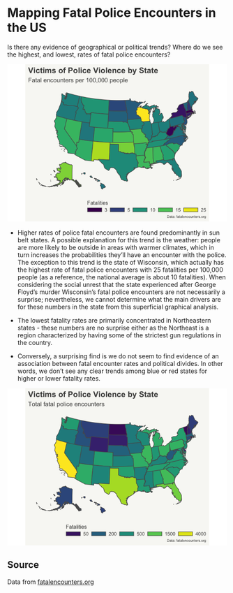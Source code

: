 
<!-- README.md is generated from README.Rmd. Please edit that file -->

# Mapping Fatal Police Encounters in the US

<!-- badges: start -->
<!-- badges: end -->

Is there any evidence of geographical or political trends? Where do we
see the highest, and lowest, rates of fatal police encounters?

![](README_files/figure-gfm/levels-fig-1.png)<!-- -->

-   Higher rates of police fatal encounters are found predominantly in
    sun belt states. A possible explanation for this trend is the
    weather: people are more likely to be outside in areas with warmer
    climates, which in turn increases the probabilities they’ll have an
    encounter with the police. The exception to this trend is the state
    of Wisconsin, which actually has the highest rate of fatal police
    encounters with 25 fatalities per 100,000 people (as a reference,
    the national average is about 10 fatalities). When considering the
    social unrest that the state experienced after George Floyd’s murder
    Wisconsin’s fatal police encounters are not necessarily a surprise;
    nevertheless, we cannot determine what the main drivers are for
    these numbers in the state from this superficial graphical analysis.

-   The lowest fatality rates are primarily concentrated in Northeastern
    states - these numbers are no surprise either as the Northeast is a
    region characterized by having some of the strictest gun regulations
    in the country.

-   Conversely, a surprising find is we do not seem to find evidence of
    an association between fatal encounter rates and political divides.
    In other words, we don’t see any clear trends among blue or red
    states for higher or lower fatality rates.

![](README_files/figure-gfm/log-fig-1.png)<!-- -->

## Source

Data from [fatalencounters.org](https://fatalencounters.org)
